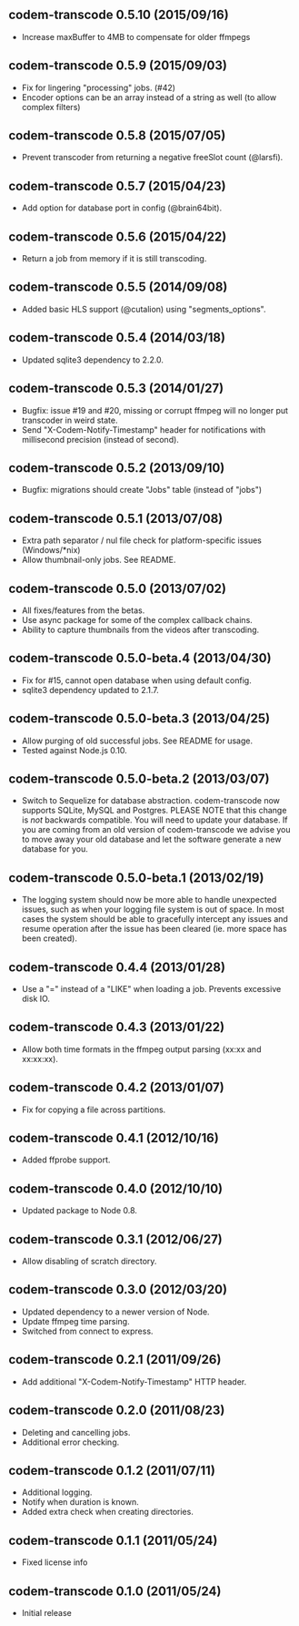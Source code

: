 ## codem-transcode 0.5.10 (2015/09/16) ##

* Increase maxBuffer to 4MB to compensate for older ffmpegs

## codem-transcode 0.5.9 (2015/09/03) ##

* Fix for lingering "processing" jobs. (#42)
* Encoder options can be an array instead of a string as well (to allow complex filters)

## codem-transcode 0.5.8 (2015/07/05) ##

* Prevent transcoder from returning a negative freeSlot count (@larsfi).

## codem-transcode 0.5.7 (2015/04/23) ##

* Add option for database port in config (@brain64bit).

## codem-transcode 0.5.6 (2015/04/22) ##

* Return a job from memory if it is still transcoding.

## codem-transcode 0.5.5 (2014/09/08) ##

* Added basic HLS support (@cutalion) using "segments_options".

## codem-transcode 0.5.4 (2014/03/18) ##

* Updated sqlite3 dependency to 2.2.0.

## codem-transcode 0.5.3 (2014/01/27) ##

* Bugfix: issue #19 and #20, missing or corrupt ffmpeg will no longer put transcoder in weird state.
* Send "X-Codem-Notify-Timestamp" header for notifications with millisecond precision (instead of second).

## codem-transcode 0.5.2 (2013/09/10) ##

* Bugfix: migrations should create "Jobs" table (instead of "jobs")

## codem-transcode 0.5.1 (2013/07/08) ##

*   Extra path separator / nul file check for platform-specific issues (Windows/*nix)
*   Allow thumbnail-only jobs. See README.

## codem-transcode 0.5.0 (2013/07/02) ##

*   All fixes/features from the betas.
*   Use async package for some of the complex callback chains.
*   Ability to capture thumbnails from the videos after transcoding.

## codem-transcode 0.5.0-beta.4 (2013/04/30) ##

*   Fix for #15, cannot open database when using default config.
*   sqlite3 dependency updated to 2.1.7.

## codem-transcode 0.5.0-beta.3 (2013/04/25) ##

*   Allow purging of old successful jobs. See README for usage.
*   Tested against Node.js 0.10.

## codem-transcode 0.5.0-beta.2 (2013/03/07) ##

*   Switch to Sequelize for database abstraction. codem-transcode now supports SQLite, MySQL and Postgres. PLEASE NOTE
    that this change is *not* backwards compatible. You will need to update your database. If you are coming from an old
    version of codem-transcode we advise you to move away your old database and let the software generate a new database
    for you.
    
## codem-transcode 0.5.0-beta.1 (2013/02/19) ##

*   The logging system should now be more able to handle unexpected issues, such as when your logging file system is out
    of space. In most cases the system should be able to gracefully intercept any issues and resume operation after the
    issue has been cleared (ie. more space has been created).

## codem-transcode 0.4.4 (2013/01/28) ##

*   Use a "=" instead of a "LIKE" when loading a job. Prevents excessive disk IO.

## codem-transcode 0.4.3 (2013/01/22) ##

*   Allow both time formats in the ffmpeg output parsing (xx:xx and xx:xx:xx).

## codem-transcode 0.4.2 (2013/01/07) ##

*   Fix for copying a file across partitions.

## codem-transcode 0.4.1 (2012/10/16) ##

*   Added ffprobe support.

## codem-transcode 0.4.0 (2012/10/10) ##

*   Updated package to Node 0.8.

## codem-transcode 0.3.1 (2012/06/27) ##

*   Allow disabling of scratch directory.

## codem-transcode 0.3.0 (2012/03/20) ##

*   Updated dependency to a newer version of Node.
*   Update ffmpeg time parsing.
*   Switched from connect to express.

## codem-transcode 0.2.1 (2011/09/26) ##

*   Add additional "X-Codem-Notify-Timestamp" HTTP header.

## codem-transcode 0.2.0 (2011/08/23) ##

*   Deleting and cancelling jobs.
*   Additional error checking.

## codem-transcode 0.1.2 (2011/07/11) ##

*   Additional logging.
*   Notify when duration is known.
*   Added extra check when creating directories.

## codem-transcode 0.1.1 (2011/05/24) ##

*   Fixed license info

## codem-transcode 0.1.0 (2011/05/24) ##

*   Initial release